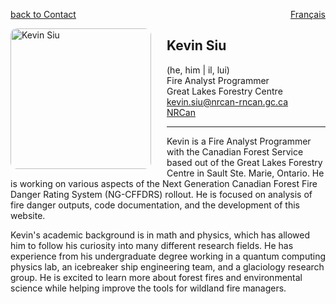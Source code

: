 <a href="../../contact" target="_self" style="float: left;"> back to Contact </a>
<a href="https://cffdrs.github.io/website_fr/contact/Kevin_Siu/" target="_self" style="float: right;"> Français </a>
<br>

<img 
    style="height: 225px;
           border-radius: 10px;
           margin: auto;
           float: left;
           margin-right: 25px"
    src="../ksiu.jpg" 
    alt="Kevin Siu">
</img>

## Kevin Siu
(he, him | il, lui)  
Fire Analyst Programmer  
Great Lakes Forestry Centre  
[kevin.siu@nrcan-rncan.gc.ca](mailto:kevin.siu@nrcan-rncan.gc.ca)  
[NRCan](https://cfs.nrcan.gc.ca/employees/read/ksiu)

---

Kevin is a Fire Analyst Programmer with the Canadian Forest Service based out of the Great Lakes Forestry Centre in Sault Ste. Marie, Ontario. He is working on various aspects of the Next Generation Canadian Forest Fire Danger Rating System (NG-CFFDRS) rollout. He is focused on analysis of fire danger outputs, code documentation, and the development of this website.

Kevin's academic background is in math and physics, which has allowed him to follow his curiosity into many different research fields. He has experience from his undergraduate degree working in a quantum computing physics lab, an icebreaker ship engineering team, and a glaciology research group. He is excited to learn more about forest fires and environmental science while helping improve the tools for wildland fire managers.

